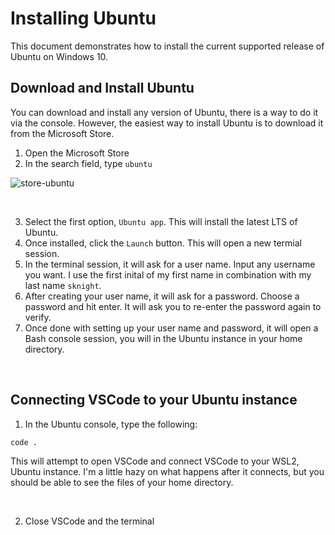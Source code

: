 # Installing Ubuntu

This document demonstrates how to install the current supported release of Ubuntu on Windows 10.

## Download and Install Ubuntu

You can download and install any version of Ubuntu, there is a way to do it via the console. However, the easiest way to install Ubuntu is to download it from the Microsoft Store. 

1. Open the Microsoft Store
2. In the search field, type `ubuntu`

![store-ubuntu](https://user-images.githubusercontent.com/516548/112919729-46799280-90cd-11eb-849e-0e7495bb1f3f.png)

<br/>

3. Select the first option, `Ubuntu app`. This will install the latest LTS of Ubuntu. 
4. Once installed, click the `Launch` button. This will open a new termial session. 
5. In the terminal session, it will ask for a user name. Input any username you want. I use the first inital of my first name in combination with my last name `sknight`.
6. After creating your user name, it will ask for a password. Choose a password and hit enter. It will ask you to re-enter the password again to verify.
7. Once done with setting up your user name and password, it will open a Bash console session, you will in the Ubuntu instance in your home directory. 

<br/>

## Connecting VSCode to your Ubuntu instance

1. In the Ubuntu console, type the following:

```sh
code .
```

This will attempt to open VSCode and connect VSCode to your WSL2, Ubuntu instance. I'm a little hazy on what happens after it connects, but you should be able to see the files of your home directory.

<br/>

2. Close VSCode and the terminal 
